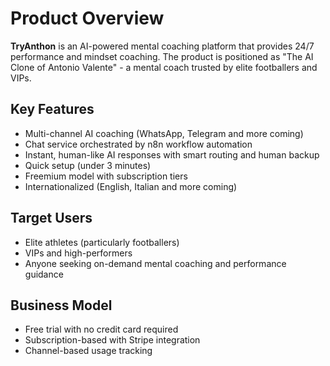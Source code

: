 # Product Overview

**TryAnthon** is an AI-powered mental coaching platform that provides 24/7 performance and mindset coaching. The product is positioned as "The AI Clone of Antonio Valente" - a mental coach trusted by elite footballers and VIPs.

## Key Features
- Multi-channel AI coaching (WhatsApp, Telegram and more coming)
- Chat service orchestrated by n8n workflow automation
- Instant, human-like AI responses with smart routing and human backup
- Quick setup (under 3 minutes)
- Freemium model with subscription tiers
- Internationalized (English, Italian and more coming)

## Target Users
- Elite athletes (particularly footballers)
- VIPs and high-performers
- Anyone seeking on-demand mental coaching and performance guidance

## Business Model
- Free trial with no credit card required
- Subscription-based with Stripe integration
- Channel-based usage tracking